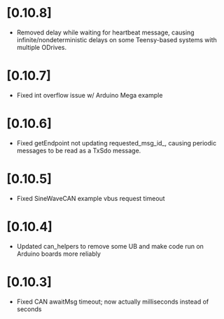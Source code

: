 # [0.10.8]
- Removed delay while waiting for heartbeat message, causing infinite/nondeterministic delays on some Teensy-based systems with multiple ODrives.

# [0.10.7]
- Fixed int overflow issue w/ Arduino Mega example

# [0.10.6]
- Fixed getEndpoint not updating requested_msg_id_, causing periodic messages to be read as a TxSdo message.

# [0.10.5]
- Fixed SineWaveCAN example vbus request timeout

# [0.10.4]

- Updated can_helpers to remove some UB and make code run on Arduino boards more reliably

# [0.10.3]

- Fixed CAN awaitMsg timeout; now actually milliseconds instead of seconds
